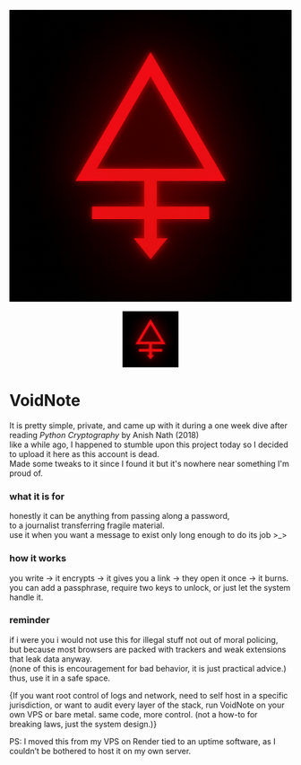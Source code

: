<p align="center">
  <img src="./sigil-v2.png" width="520" height="520" alt="sigil">
</p>

<p align="center">
  <img src="./sigil-v2.png" width="100" alt="sigil small">
</p>

# VoidNote

It is pretty simple, private, and came up with it during a one week dive after reading *Python Cryptography* by Anish Nath (2018)  
like a while ago, I happened to stumble upon this project today so I decided to upload it here as this account is dead.  
Made some tweaks to it since I found it but it's nowhere near something I'm proud of.


### what it is for
honestly it can be anything from passing along a password,  
to a journalist transferring fragile material.  
use it when you want a message to exist only long enough to do its job >_>


### how it works
you write → it encrypts → it gives you a link → they open it once → it burns.  
you can add a passphrase, require two keys to unlock, or just let the system handle it.


### reminder
if i were you i would not use this for illegal stuff not out of moral policing,  
but because most browsers are packed with trackers and weak extensions that leak data anyway.  
(none of this is encouragement for bad behavior, it is just practical advice.)  
thus, use it in a safe space.


{If you want root control of logs and network, need to self host in a specific jurisdiction, or want to audit every layer of the stack, run VoidNote on your own VPS or bare metal. same code, more control. (not a how-to for breaking laws, just the system design.)}

PS: I moved this from my VPS on Render tied to an uptime software, as I couldn’t be bothered to host it on my own server.
